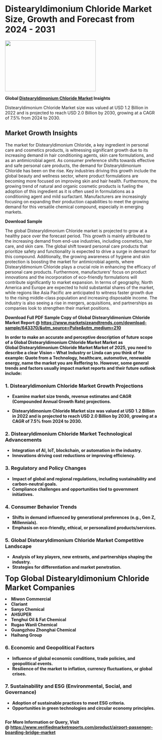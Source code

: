<H1>Distearyldimonium Chloride Market Size, Growth and Forecast from 2024 - 2031</H1><img class="aligncenter size-medium wp-image-584254" src="https://thirdeyenews.in/wp-content/uploads/2024/09/Global-Market-Research-300x168.jpeg" alt="" width="300" height="168" /><p><strong>Global&nbsp;<a href="https://www.marketsizeandtrends.com/download-sample/643370/&amp;utm_source=Pulse&amp;utm_medium=210">Distearyldimonium Chloride Market</a> Insights</strong></p><p>Distearyldimonium Chloride Market size was valued at USD 1.2 Billion in 2022 and is projected to reach USD 2.0 Billion by 2030, growing at a CAGR of 7.5% from 2024 to 2030.</p><p><h2>Market Growth Insights</h2> <p>The market for Distearyldimonium Chloride, a key ingredient in personal care and cosmetics products, is witnessing significant growth due to its increasing demand in hair conditioning agents, skin care formulations, and as an antimicrobial agent. As consumer preference shifts towards effective and safe personal care products, the demand for Distearyldimonium Chloride has been on the rise. Key industries driving this growth include the global beauty and wellness sector, where product formulations are becoming more focused on improving skin and hair health. Furthermore, the growing trend of natural and organic cosmetic products is fueling the adoption of this ingredient as it is often used in formulations as a conditioning agent and mild surfactant. Manufacturers are increasingly focusing on expanding their production capabilities to meet the growing demand for this versatile chemical compound, especially in emerging markets.</p> <p><strong>Download Sample</strong></p> <p>The global Distearyldimonium Chloride market is projected to grow at a healthy pace over the forecast period. This growth is mainly attributed to the increasing demand from end-use industries, including cosmetics, hair care, and skin care. The global shift toward personal care products that prioritize safety and functionality is expected to drive a surge in demand for this compound. Additionally, the growing awareness of hygiene and skin protection is boosting the market for antimicrobial agents, where Distearyldimonium Chloride plays a crucial role in enhancing the efficacy of personal care products. Furthermore, manufacturers' focus on product innovations and the incorporation of eco-friendly formulations will contribute significantly to market expansion. In terms of geography, North America and Europe are expected to hold substantial shares of the market, while regions like Asia Pacific are anticipated to witness faster growth due to the rising middle-class population and increasing disposable income. The industry is also seeing a rise in mergers, acquisitions, and partnerships as companies look to strengthen their market positions.</p> <p><strong></p><p><span class=""><strong>Download Full PDF Sample Copy of Global Distearyldimonium Chloride Market Report</strong> @ <a href="https://www.marketsizeandtrends.com/download-sample/643370/&amp;utm_source=Pulse&amp;utm_medium=210" target="_blank">https://www.marketsizeandtrends.com/download-sample/643370/&amp;utm_source=Pulse&amp;utm_medium=210</a></span></p><p>In order to make an accurate and perceptive description of future scope of a Global&nbsp;Distearyldimonium Chloride Market Market as Global&nbsp;Distearyldimonium Chloride Market Market of 2025, you need to describe a clear Vision &ndash; What Industry or Linda can you think of for example: Quote from a Technology, healthcare, automotive, renewable energy, name the market you are Reffering to. However, some general trends and factors usually impact market reports and their future outlook include:</p><h3>1.&nbsp;<strong>Distearyldimonium Chloride Market Growth Projections</strong></h3><ul><li>Examine market size trends, revenue estimates and CAGR (Compounded Annual Growth Rate) projections.</li><li><p>Distearyldimonium Chloride Market size was valued at USD 1.2 Billion in 2022 and is projected to reach USD 2.0 Billion by 2030, growing at a CAGR of 7.5% from 2024 to 2030.</p></li></ul><h3>2.&nbsp;<strong>Distearyldimonium Chloride Market Technological Advancements</strong></h3><ul><li>Integration of AI, IoT, blockchain, or automation in the industry.</li><li>Innovations driving cost reductions or improving efficiency.</li></ul><h3>3.&nbsp;<strong>Regulatory and Policy Changes</strong></h3><ul><li>Impact of global and regional regulations, including sustainability and carbon-neutral goals.</li><li>Compliance challenges and opportunities tied to government initiatives.</li></ul><h3>4.&nbsp;<strong>Consumer Behavior Trends</strong></h3><ul><li>Shifts in demand influenced by generational preferences (e.g., Gen Z, Millennials).</li><li>Emphasis on eco-friendly, ethical, or personalized products/services.</li></ul><h3>5.&nbsp;<strong>Global Distearyldimonium Chloride Market Competitive Landscape</strong></h3><ul><li>Analysis of key players, new entrants, and partnerships shaping the industry.</li><li>Strategies for differentiation and market penetration.</li></ul><p data-pm-slice="1 1 []"><span style="color: inherit; font-family: inherit; font-size: 25px;">Top Global Distearyldimonium Chloride Market Companies</span></p><div class="" data-test-id=""><p><li>Miwon Commercial</li><li> Clariant</li><li> Sanyo Chemical</li><li> AHSUPER</li><li> Tenghui Oil & Fat Chemical</li><li> Rugao Wanli Chemical</li><li> Guangzhou Zhonghai Chemical</li><li> Haihang Group</li></p></div><h3>6.&nbsp;<strong>Economic and Geopolitical Factors</strong></h3><ul><li>Influence of global economic conditions, trade policies, and geopolitical events.</li><li>Resilience of the market to inflation, currency fluctuations, or global crises.</li></ul><h3>7.&nbsp;<strong>Sustainability and ESG (Environmental, Social, and Governance)</strong></h3><ul><li>Adoption of sustainable practices to meet ESG criteria.</li><li>Opportunities in green technologies and circular economy principles.</li></ul><h2><strong style="font-size: 14px;">For More Information or Query, Visit @&nbsp;</strong><a style="background-color: #ffffff; font-size: 14px;" href="https://www.marketsizeandtrends.com/report/distearyldimonium-chloride-market/" target="_blank">https://www.verifiedmarketreports.com/product/airport-passenger-boarding-bridge-market</a></h2>

